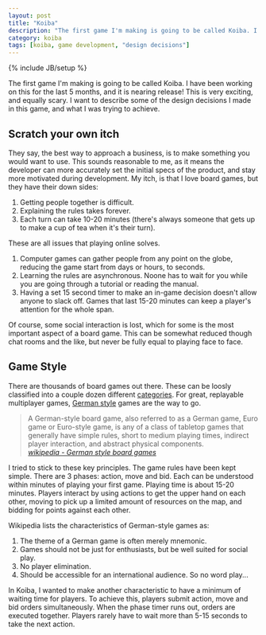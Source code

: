 ```yaml
---
layout: post
title: "Koiba"
description: "The first game I'm making is going to be called Koiba. I have been working on this for the last 5 months, and it is nearing release! This is very exciting, and equally scary. I want to describe some of the design decisions I made in this game, and what I was trying to achieve."
category: koiba
tags: [koiba, game development, "design decisions"]
---
```

{% include JB/setup %}

The first game I'm making is going to be called Koiba. I have been working on this for the last 5 months, and it is nearing release! This is very exciting, and equally scary. I want to describe some of the design decisions I made in this game, and what I was trying to achieve.

Scratch your own itch
---------------------
They say, the best way to approach a business, is to make something you would want to use. This sounds reasonable to me, as it means the developer can more accurately set the initial specs of the product, and stay more motivated during development. My itch, is that I love board games, but they have their down sides:

1. Getting people together is difficult.
2. Explaining the rules takes forever.
3. Each turn can take 10-20 minutes (there's always someone that gets up to make a cup of tea when it's their turn).

These are all issues that playing online solves.

1. Computer games can gather people from any point on the globe, reducing the game start from days or hours, to seconds.
2. Learning the rules are asynchronous. Noone has to wait for you while you are going through a tutorial or reading the manual. 
3. Having a set 15 second timer to make an in-game decision doesn't allow anyone to slack off. Games that last 15-20 minutes can keep a player's attention for the whole span.

Of course, some social interaction is lost, which for some is the most important aspect of a board game. This can be somewhat reduced though chat rooms and the like, but never be fully equal to playing face to face.

Game Style
----------
There are thousands of board games out there. These can be loosly classified into a couple dozen different [categories](http://en.wikipedia.org/wiki/Board_game#Categories). For great, replayable multiplayer games, [German style](http://en.wikipedia.org/wiki/German-style_board_game) games are the way to go.

<blockquote>
  A German-style board game, also referred to as a German game, Euro game or Euro-style game, is any of a class of tabletop games that generally have simple rules, short to medium playing times, indirect player interaction, and abstract physical components.
  <footer>
    <cite>
      <a href="http://en.wikipedia.org/wiki/German-style_board_game">wikipedia - German style board games</a>
    </cite>
  </footer>
</blockquote>

I tried to stick to these key principles. The game rules have been kept simple. There are 3 phases: action, move and bid. Each can be understood within minutes of playing your first game. Playing time is about 15-20 minutes. Players interact by using actions to get the upper hand on each other, moving to pick up a limited amount of resources on the map, and bidding for points against each other.

Wikipedia lists the characteristics of German-style games as:

1. The theme of a German game is often merely mnemonic.
2. Games should not be just for enthusiasts, but be well suited for social play.
3. No player elimination.
4. Should be accessible for an international audience. So no word play...

In Koiba, I wanted to make another characteristic to have a minimum of waiting time for players. To achieve this, players submit action, move and bid orders simultaneously. When the phase timer runs out, orders are executed together. Players rarely have to wait more than 5-15 seconds to take the next action.